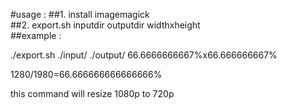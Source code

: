 #usage :
##1.  install imagemagick <br>
##2.  export.sh inputdir outputdir widthxheight<br>
##example :<br>

./export.sh ./input/ ./output/ 66.6666666667%x66.666666667% <br>

1280/1980=66.666666666666666% <br>

this command will resize 1080p to 720p  




